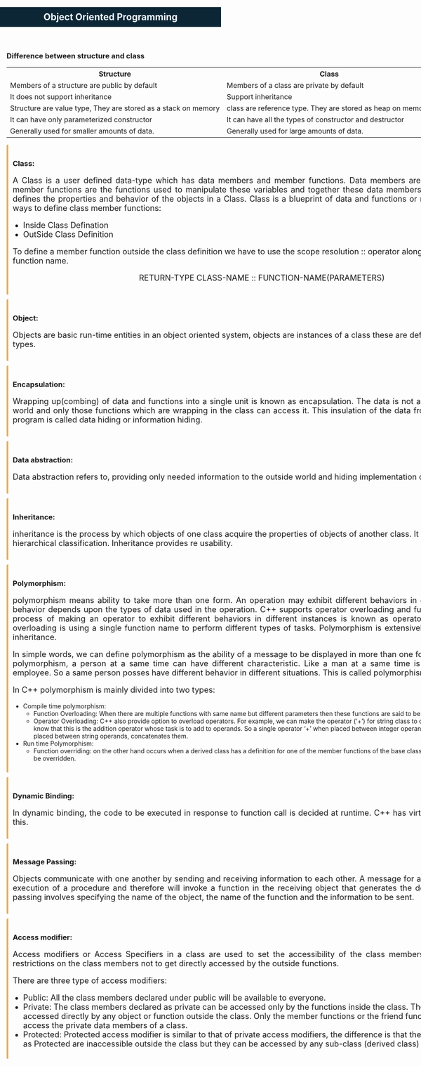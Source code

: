 <html lang="en">
<body style="padding:0px;margin:0px;">
<div style="background: #0c2635;">
    <center><h2 style="padding: 10px;color: aliceblue;">Object Oriented Programming</h3></center>
</div>
<div style="width: 1160px;margin:0 auto;padding: 15px;">
	<div>
		<h3>Difference between structure and class</h3>
		<table style="border:1px;">
			<tr>
				<th>Structure</th>
				<th>Class</th>
			</tr>
			<tr>
				<td>Members of a structure are public by default</td>
				<td>Members of a class are private by default</td>
			</tr>
			<tr>
				<td>It does not support inheritance</td>
				<td>Support inheritance</td>
			</tr>
			<tr>
				<td>Structure are value type, They are stored as a stack on memory</td>
				<td>class are reference type. They are stored as heap on memory.</td>
			</tr>
			<tr>
				<td>It can have only parameterized constructor</td>
				<td>It can have all the types of constructor and destructor</td>
			</tr>
			<tr>
				<td>Generally used for smaller amounts of data.</td>
				<td>Generally used for large amounts of data.</td>
			</tr>
		</table>
	</div>
    <div style="padding: 10px;border-left: 4px solid #f0ad4e;border-radius: 3px;">
    <h3>Class:</h3>
    <p style="font-size: 18px; text-align: justify;">A Class is a user defined data-type which has data members and member functions. Data members are the data variables and member functions are the functions used to manipulate these variables and together these data members and member functions defines the properties and behavior of the objects in a Class. Class is a blueprint of data and functions or methods. There are two ways to define class member functions:</p>
    <ul>
        <li style="font-size: 18px;">Inside Class Defination</li>
        <li style="font-size: 18px;">OutSide Class Definition</li>
    </ul>
    <p style="font-size: 18px;">To define a member function outside the class definition we have to use the scope resolution :: operator along with class name and function name.</p>
    <center><p style="font-size: 18px;">RETURN-TYPE CLASS-NAME :: FUNCTION-NAME(PARAMETERS)</p></center>
</div>
<div style="padding: 10px;border-left: 4px solid #f0ad4e;border-radius: 3px;margin-top: 10px;">
    <h3>Object:</h3>
    <p style="font-size: 18px;">Objects are basic run-time entities in an object oriented system, objects are instances of a class these are defined user defined data types.</p>
</div>
<div style="padding: 10px;border-left: 4px solid #f0ad4e;border-radius: 3px;margin-top: 10px;">
    <h3>Encapsulation:</h3>
    <p style="font-size: 18px;text-align: justify;">Wrapping up(combing) of data and functions into a single unit is known as encapsulation. The data is not accessible to the outside world and only those functions which are wrapping in the class can access it. This insulation of the data from direct access by the program is called data hiding or information hiding.</p>
</div>
<div style="padding: 10px;border-left: 4px solid #f0ad4e;border-radius: 3px;margin-top: 10px;">
    <h3>Data abstraction:</h3>
    <p style="font-size: 18px;text-align: justify;">Data abstraction refers to, providing only needed information to the outside world and hiding implementation details.</p>
</div>
<div style="padding: 10px;border-left: 4px solid #f0ad4e;border-radius: 3px;margin-top: 10px;">
    <h3>Inheritance:</h3>
    <p style="font-size: 18px;text-align: justify;">inheritance is the process by which objects of one class acquire the properties of objects of another class. It supports the concept of hierarchical classification. Inheritance provides re usability.</p>
</div>
<div style="padding: 10px;border-left: 4px solid #f0ad4e;border-radius: 3px;margin-top: 10px;">
    <h3>Polymorphism:</h3>
    <p style="font-size: 18px;text-align: justify;">polymorphism means ability to take more than one form. An operation may exhibit different behaviors in different instances. The behavior depends upon the types of data used in the operation. C++ supports operator overloading and function overloading. The process of making an operator to exhibit different behaviors in different instances is known as operator overloading. Function overloading is using a single function name to perform different types of tasks. Polymorphism is extensively used in implementing inheritance.</p>
	<p style="font-size: 18px;text-align: justify;">In simple words, we can define polymorphism as the ability of a message to be displayed in more than one form. Real life example of polymorphism, a person at a same time can have different characteristic. Like a man at a same time is a father, a husband, a employee. So a same person posses have different behavior in different situations. This is called polymorphism.</p>
	<p style="font-size: 18px;text-align: justify;">In C++ polymorphism is mainly divided into two types:</p>
	<ul>
		<li>Compile time polymorphism:
			<ul>
				<li>Function Overloading: When there are multiple functions with same name but different parameters then these functions are said to be overloaded.</li>
				<li>Operator Overloading: C++ also provide option to overload operators. For example, we can make the operator (‘+’) for string class to concatenate two strings. We know that this is the addition operator whose task is to add to operands. So a single operator ‘+’ when placed between integer operands, adds them and when placed between string operands, concatenates them.</li>
			</ul>
		</li>
		<li>Run time Polymorphism:
		<ul>
			<li>Function overriding: on the other hand occurs when a derived class has a definition for one of the member functions of the base class. That base function is said to be overridden.</li>
		</ul>
		</li>
	</ul>
</div>
<div style="padding: 10px;border-left: 4px solid #f0ad4e;border-radius: 3px;margin-top: 10px;">
    <h3>Dynamic Binding:</h3>
    <p style="font-size: 18px;text-align: justify;">In dynamic binding, the code to be executed in response to function call is decided at runtime. C++ has virtual functions to support this.</p>
</div>
<div style="padding: 10px;border-left: 4px solid #f0ad4e;border-radius: 3px;margin-top: 10px;">
    <h3>Message Passing:</h3>
    <p style="font-size: 18px;text-align: justify;">Objects communicate with one another by sending and receiving information to each other. A message for an object is a request for execution of a procedure and therefore will invoke a function in the receiving object that generates the desired results. Message passing involves specifying the name of the object, the name of the function and the information to be sent.</p>
</div>
<div style="padding: 10px;border-left: 4px solid #f0ad4e;border-radius: 3px;margin-top: 10px;">
    <h3>Access modifier:</h3>
    <p style="font-size: 18px;text-align: justify;">Access modifiers or Access Specifiers in a class are used to set the accessibility of the class members. That is, it sets some restrictions on the class members not to get directly accessed by the outside functions.</p>
    <p style="font-size: 18px;text-align: justify;">There are three type of access modifiers:</p>
    <ul>
        <li style="font-size: 18px;">Public: All the class members declared under public will be available to everyone.</li>
        <li style="font-size: 18px;">
            Private: The class members declared as private can be accessed only by the functions inside the class. They are not allowed to be accessed directly by any object or function outside the class. Only the member functions or the friend functions are allowed to access the private data members of a class.
        </li>
        <li style="font-size: 18px;">
            Protected: Protected access modifier is similar to that of private access modifiers, the difference is that the class member declared as Protected are inaccessible outside the class but they can be accessed by any sub-class (derived class) of that class.
        </li>
    </ul>
</div>
</div>
</body>
</html>